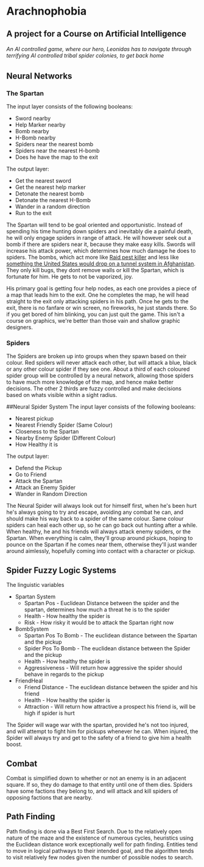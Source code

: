 # Arachnophobia 
## A project for a Course on Artificial Intelligence

###### An AI controlled game, where our hero, Leonidas has to navigate through terrifying AI controlled tribal spider colonies, to get back home

## Neural Networks

### The Spartan

The input layer consists of the following booleans:
  - Sword nearby
  - Help Marker nearby
  - Bomb nearby
  - H-Bomb nearby
  - Spiders near the nearest bomb
  - Spiders near the nearest H-bomb
  - Does he have the map to the exit
  
The output layer:
 - Get the nearest sword 
 - Get the nearest help marker
 - Detonate the nearest bomb
 - Detonate the nearest H-Bomb
 - Wander in a random direction
 - Run to the exit

The Spartan will tend to be goal oriented and opportunistic. Instead of spending his time hunting down spiders and inevitably die a painful death, he will only engage spiders in range of attack. He will however seek out a bomb if there are spiders near it, because they make easy kills. Swords will increase his attack power, which determines how much damage he does to spiders. The bombs, which act more like [Raid pest killer](http://www.raidkillsbugs.com.au/en-au/products) and less like [something the United States would drop on a tunnel system in Afghanistan](https://en.wikipedia.org/wiki/GBU-43/B_Massive_Ordnance_Air_Blast). They only kill bugs, they dont remove walls or kill the Spartan, which is fortunate for him. He gets to not be vaporized, joy.

His primary goal is getting four help nodes, as each one provides a piece of a map that leads him to the exit. One he completes the map, he will head straight to the exit only attacking spiders in his path. Once he gets to the exit, there is no fanfare or win screen, no fireworks, he just stands there. So if you get bored of him blinking, you can just quit the game. This isn't a course on graphics, we're better than those vain and shallow graphic designers.

### Spiders
The Spiders are broken up into groups when they spawn based on their colour. Red spiders will never attack each other, but will attack a blue, black or any other colour spider if they see one. About a third of each coloured spider group will be controlled by a neural network, allowing those spiders to have much more knowledge of the map, and hence make better decisions. The other 2 thirds are fuzzy controlled and make decisions based on whats visible within a sight radius.

##Neural Spider System
The input layer consists of the following booleans:
 - Nearest pickup
 - Nearest Friendly Spider (Same Colour)
 - Closeness to the Spartan
 - Nearby Enemy Spider (Different Colour)
 - How Healthy it is
  
The output layer:
 - Defend the Pickup
 - Go to Friend
 - Attack the Spartan
 - Attack an Enemy Spider
 - Wander in Random Direction
 
 The Neural Spider will always look out for himself first, when he's been hurt he's always going to try and escape, avoiding any combat he can, and should make his way back to a spider of the same colour. Same colour spiders can heal each other up, so he can go back out hunting after a while. When healthy, he and his friends will always attack enemy spiders, or the Spartan. When everything is calm, they'll group around pickups, hoping to pounce on the Spartan if he comes near them, otherwise they'll just wander around aimlessly, hopefully coming into contact with a character or pickup. 
 
 


## Spider Fuzzy Logic Systems

The linguistic variables
 - Spartan System
    - Spartan Pos - Euclidean Distance between the spider and the spartan, determines how much a threat he is to the spider
    - Health - How healthy the spider is
    - Risk - How risky it would be to attack the Spartan right now
 - BombSystem 
    - Spartan Pos To Bomb - The euclidean distance between the Spartan and the pickup  
    - Spider Pos To Bomb - The euclidean distance between the Spider and the pickup
    - Health - How healthy the spider is
    - Aggressiveness - Will return how aggressive the spider should behave in regards to the pickup
 - FriendHeal
    - Friend Distance - The euclidean distance between the spider and his friend
    - Health - How healthy the spider is
    - Attraction - Will return how attractive a prospect his friend is, will be high if spider is hurt
  
  The Spider will wage war with the spartan, provided he's not too injured, and will attempt to fight him for pickups whenever he can. 
  When injured, the Spider will always try and get to the safety of a friend to give him a health boost.

## Combat

Combat is simplified down to whether or not an enemy is in an adjacent square. If so, they do damage to that entity until one of them dies. Spiders have some factions they belong to, and will attack and kill spiders of opposing factions that are nearby. 

## Path Finding
Path finding is done via a Best First Search. Due to the relatively open nature of the maze and the existence of numerous cycles, heuristics using the Euclidean distance work exceptionally well for path finding. Entities tend to move in logical pathways to their intended goal, and the algorithm tends to visit relatively few nodes given the number of possible nodes to search.
